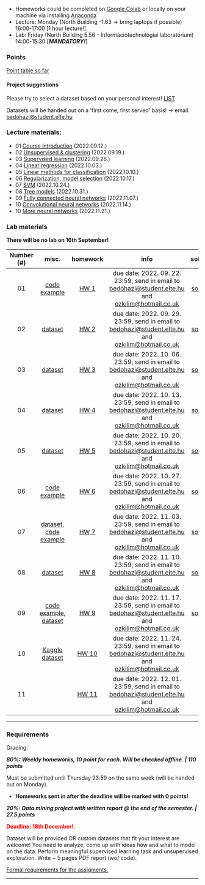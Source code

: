  - Homeworks could be completed on [Google Colab](https://colab.research.google.com/) or locally on your machine via installing [Anaconda](https://www.anaconda.com/products/individual)
 - Lecture: Monday (North Building -1.63 -> bring laptops if possible) 16:00-17:00 [1 hour lecture!]
 - Lab: Friday (North Building 5.56 - Információtechnológiai laboratórium) 14:00-15:30 [***MANDATORY!***]


### Points

[Point table so far](https://docs.google.com/spreadsheets/d/1HlFxjEKq6lNyOm1ILxhTE_pG_ji8jClog9N5ifJQBjs/edit?usp=sharing)

#### Project suggestions

Please try to select a dataset based on your personal interest! [LIST](https://docs.google.com/document/d/1ScHU3pJNk--AnCQybS5blVszRmATjaWA7HaWDwl8Srk/edit?usp=sharing)

Datasets will be handed out on a 'first come, first served' basis! -> email: bedohazi@student.elte.hu

### Lecture materials:
- 01  [Course introduction](https://docs.google.com/presentation/d/1AeIk24TLsBeIqFZiObw_sSaFhjJ4Et3qztavSU1sbeM/edit?usp=sharing) (2022.09.12.)
- 02 [Unsupervised & clustering](https://docs.google.com/presentation/d/1XWi5F9498P09thyq8-jm4cUG0fvzIF3XWluZmq5CtO8/edit?usp=sharing) (2022.09.19.)
- 03 [Supervised learning](https://docs.google.com/presentation/d/1k1MA6r7SvYRu6bzYfT8uXousPyJlGJfIXAtCJJOWwdo/edit?usp=sharing) (2022.09.26.)
- 04 [Linear regression](https://docs.google.com/presentation/d/1EWF2-fU4eaaAoWG7ioe2ahCTyvvBkMRHsuYcOtlvNdg/edit?usp=sharing) (2022.10.03.)
- 05 [Linear methods for classification](https://docs.google.com/presentation/d/12B4O_6x_ZIbL0yQuOrdhFCgzMIUDwQxOPUnOPxmpjZ0/edit?usp=sharing) (2022.10.10.)
- 06 [Regularization, model selection](https://docs.google.com/presentation/d/1uNQD2bRQMgbhTHH32tTJPoOHBdUMwkYC85qmm_0Gp6I/edit?usp=sharing) (2022.10.17.)
- 07 [SVM](https://docs.google.com/presentation/d/1nQqtCdJ7raUf4xZ7xHBgRz1eGpQMu6Gufwqy8GGzoKw/edit?usp=sharing) (2022.10.24.)
- 08 [Tree models](https://docs.google.com/presentation/d/1kkOTDcFQXKOC3CUyNZdtKfwmizMa6KI_KuWULRG1iSU/edit?usp=sharing) (2022.10.31.)
- 09 [Fully connected neural networks](https://docs.google.com/presentation/d/11kwtZrHDGfX0kmHNQHyQsHhU5xgqWplGIaQdhNSHR4k/edit?usp=sharing) (2022.11.07.)
- 10 [Convolutional neural networks](https://docs.google.com/presentation/d/1X70iVry2ZruFZPobMLSJXstw8d3bj-Vl7UC9dQ5SSec/edit?usp=sharing) (2022.11.14.)
- 10 [More neural networks](https://docs.google.com/presentation/d/1OHmokXwjopyW3DDUI24o7mpBeRXfZDP1JC3yQeIYU8M/edit?usp=sharing) (2022.11.21.)


### Lab materials
**There will be no lab on 16th September!**

| Number (#) | misc. | homework | info | solution |
|:----------:|:-----:|:--------:|:----:|:--------:|
| 01 | [code example](http://patbaa.web.elte.hu/physdm/code_examples/01_data_handling_examples.html)  | [HW 1](https://gist.github.com/qbeer/a7b26bcbc56a63f32097e52738f57a76) | due date: 2022. 09. 22. 23:59, send in email to bedohazi@student.elte.hu and ozkilim@hotmail.co.uk | [solution](http://patbaa.web.elte.hu/physdm/code_examples/01_SOLVED_EDA.html)|
| 02 | [dataset](https://gist.github.com/bedohazizsolt/e7d727eb290272f23e787be96a414b64)  | [HW 2](https://gist.github.com/bedohazizsolt/9f0f637dedd839e874a05750eacb518b) | due date: 2022. 09. 29. 23:59, send in email to bedohazi@student.elte.hu and ozkilim@hotmail.co.uk | [solution](https://gist.github.com/qbeer/a43b741b36091a974c45e0dc80652d90)|
| 03 | [dataset](https://gist.github.com/bedohazizsolt/315f3758d356b91db492fa502b4ad081)  | [HW 3](https://gist.github.com/bedohazizsolt/b3ad389af64964a8f90f0611b6a5f650) | due date: 2022. 10. 06. 23:59, send in email to bedohazi@student.elte.hu and ozkilim@hotmail.co.uk | [solution](https://gist.github.com/udvzol/63f79c574a88500480846805e9681af5#file-lab03-ipynb)|
| 04 | [dataset](https://drive.google.com/drive/folders/1KoYjstAXfVLkw6k_xsQnv_HT4rnanrC4)  | [HW 4](https://gist.github.com/bedohazizsolt/56b3a86a575f3e3227e50644ae4adfe9) | due date: 2022. 10. 13. 23:59, send in email to bedohazi@student.elte.hu and ozkilim@hotmail.co.uk | [solution](https://gist.github.com/bedohazizsolt/012243a6997ca3cf4f3768299da5f74e)|
| 05 | [dataset](https://docs.google.com/spreadsheets/d/19cF1ghpHBN87XHSh1VkHGO29xG6qULfP/edit?usp=sharing&ouid=113919100217127339445&rtpof=true&sd=true)  | [HW 5](https://gist.github.com/qbeer/c7630c11339b659843e32e39eb732e42) | due date: 2022. 10. 20. 23:59, send in email to bedohazi@student.elte.hu and ozkilim@hotmail.co.uk | [solution](https://gist.github.com/qbeer/9a831895cf4c81683eafebc398592731)|
| 06 | [code example](http://patbaa.web.elte.hu/physdm/code_examples/model_regularization.html)  | [HW 6](https://gist.github.com/qbeer/07eb98879a555a676b6da86ea8cd7f9e) | due date: 2022. 10. 27. 23:59, send in email to bedohazi@student.elte.hu and ozkilim@hotmail.co.uk | [solution](https://olaralex.com/assets/static/regression)|
| 07 | [dataset](https://gist.github.com/bedohazizsolt/8182e3517595bb093e95703a453e3d60), [code example](http://patbaa.web.elte.hu/physdm/code_examples/svm_examples.html)  | [HW 7](https://gist.github.com/bedohazizsolt/26112dcd81da6fd20c23d4eb75185099) | due date: 2022. 11. 03. 23:59, send in email to bedohazi@student.elte.hu and ozkilim@hotmail.co.uk | [solution](https://gist.github.com/bedohazizsolt/240687c160b55d5441c9029001d71689)|
| 08 | [dataset](https://gist.github.com/bedohazizsolt/6391b83460486072dbfc320b14f1679f) | [HW 8](https://gist.github.com/bedohazizsolt/2965c5863df0330c00b5d2f4444ddc91) | due date: 2022. 11. 10. 23:59, send in email to bedohazi@student.elte.hu and ozkilim@hotmail.co.uk | [solution](https://gist.github.com/bedohazizsolt/a0e1dc8bd5ef832b72244868e0f27b04)|
| 09 | [code example](https://patbaa.web.elte.hu/physdm/code_examples/fully_connected.html), [dataset](https://drive.google.com/drive/folders/1R22YxiBaEjb5UvEaTmLh88NUcYlHfVRt) | [HW 9](https://gist.github.com/qbeer/1df46c5028ad976dcf497f8117046830) | due date: 2022. 11. 17. 23:59, send in email to bedohazi@student.elte.hu and ozkilim@hotmail.co.uk | [solution](https://gist.github.com/qbeer/049fb4cfdc2072a18f6071aa7527d61b)|
| 10 | [Kaggle dataset](https://www.kaggle.com/masterdesky/multiband-photoz-sdss-dr16) | [HW 10](https://gist.github.com/masterdesky/bcb73bd26a578e197e1bbdb0e4a2b417) | due date: 2022. 11. 24. 23:59, send in email to bedohazi@student.elte.hu and ozkilim@hotmail.co.uk | [-]()|
| 11 | []() | [HW 11](https://gist.github.com/qbeer/74d064ee596744ff4e9c9716922f471b) | due date: 2022. 12. 01. 23:59, send in email to bedohazi@student.elte.hu and ozkilim@hotmail.co.uk | [-]()|

---

### Requirements

Grading:


***80%: Weekly homeworks, 10 point for each. Will be checked offline. | 110 points***

Must be submitted until Thursday 23:59 on the same week (will be handed out on Monday).

- **Homeworks sent in after the deadline will be marked with 0 points!**

***20%: Data mining project with written report @ the end of the semester. | 27.5 points***

<span style="color:red">**Deadline: 18th December!**</span>.

Dataset will be provided OR custom datasets that fit your interest are welcome!
You need to analyze, come up with ideas how and what to model on the data.
Perform meaningful supervised learning task and unsupervised exploration.
Write ~ 5 pages PDF report (wo/ code).

[Formal requirements for the assigments.](lab/assignments.md) 

---
